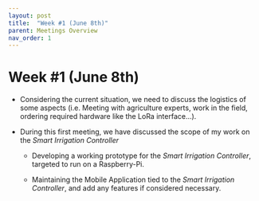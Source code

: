 ```yaml
---
layout: post
title:  "Week #1 (June 8th)"
parent: Meetings Overview
nav_order: 1
---
```


# Week #1 (June 8th)


- Considering the current situation, we need to discuss the logistics of some aspects (i.e. Meeting with agriculture experts, work in the field, ordering required hardware like the LoRa interface...). 

- During this first meeting, we have discussed the scope of my work on the *Smart Irrigation Controller*

  - Developing a working prototype for the *Smart Irrigation Controller*, targeted to run on a Raspberry-Pi.

  - Maintaining the Mobile Application tied to the *Smart Irrigation Controller*, and add any features if considered necessary.


